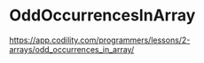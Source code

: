 # OddOccurrencesInArray

https://app.codility.com/programmers/lessons/2-arrays/odd_occurrences_in_array/